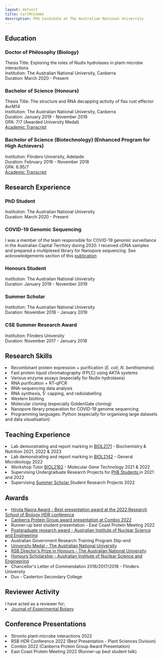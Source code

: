 ```yaml
---
layout: default
title: CarlMcCombe
description: PhD Candidate at The Australian National University
---
```


<body>
  <h2>Education</h2>
  <h3>Doctor of Philosophy (Biology)</h3>
    Thesis Title: Exploring the roles of Nudix hydrolases in plant-microbe interactions<br>
    Institution: The Australian National University, Canberra<br>
    Duration: March 2020 - Present
  <h3>Bachelor of Science (Honours)</h3>
    Thesis Title: The structure and RNA decapping activity of flax rust effector AvrM14<br>
    Institution: The Australian National University, Canberra<br>
    Duration: January 2019 - November 2019<br>
    GPA: 7/7 (Awarded University Medal)<br>
    <a href="https://carl-mccombe.github.io/assets/transcripts/ANU.pdf">Academic Transcript</a>
  <h3>Bachelor of Science (Biotechnology) (Enhanced Program for High Achievers)</h3>
    Institution: Flinders University, Adelaide<br>
    Duration: February 2016 - November 2018<br>
    GPA: 6.95/7<br>
    <a href="https://carl-mccombe.github.io/assets/transcripts/Flinders.pdf">Academic Transcript</a>
  <h2>Research Experience</h2>
  <h3>PhD Student</h3>
    Institution: The Australian National University<br>
    Duration: March 2020 - Present
  <h3>COVID-19 Genomic Sequencing</h3>
    I was a member of the team responsible for COVID-19 genomic surveillance in the Australian Capital Territory during 2020. I received cDNA samples and prepared a multiplexed library for Nanopore sequencing. See acknowledgements section of this <a href="https://doi.org/10.1017/S0950268823000201">publication</a>
  <h3>Honours Student</h3>
    Institution: The Australian National University<br>
    Duration: January 2019 - November 2019
  <h3>Summer Scholar</h3>
    Institution: The Australian National University<br>
    Duration: November 2018 - January 2019
  <h3>CSE Summer Research Award</h3>
    Institution: Flinders University<br>
    Duration: November 2017 - January 2018
  <h2>Research Skills</h2>
    <li>Recombinant protein expression + purification (<em>E. coli</em>, <em>N. benthiamana</em>)
    <li>Fast protein liquid chromatography (FPLC) using AKTA systems
    <li>Various enzyme assays (especially for Nudix hydrolases)
    <li>RNA purification + RT-qPCR
    <li>RNA-sequencing data analysis
    <li>RNA synthesis, 5' capping, and radiolabelling
    <li>Western blotting
    <li>Molecular cloning (especially GoldenGate cloning)
    <li>Nanopore library preparation for COVID-19 genome sequencing
    <li>Programming languages: Python (especially for organising large datasets and data visualisation)</li> 
 <h2>Teaching Experience</h2>
      <li>Lab demonstrating and report marking in <a href="https://programsandcourses.anu.edu.au/course/BIOL2171">BIOL2171</a> - Biochemistry & Nutrition 2021, 2022 & 2023
      <li>Lab demonstrating and report marking in <a href="https://programsandcourses.anu.edu.au/course/BIOL2142">BIOL2142</a> - General Microbiology 2022
      <li>Workshop Tutor <a href="https://programsandcourses.anu.edu.au/course/BIOL2162">BIOL2162</a> - Molecular Gene Technology 2021 & 2022
      <li>Supervising Undergraduate Research Projects for <a href="https://programsandcourses.anu.edu.au/program/aphsc">PhB Students </a>in 2021 and 2022
      <li>Supervising <a href="https://biology.anu.edu.au/study/rsb-student-scholarships-prizes/summer-research-scholarships">Summer Scholar </a>Student Research Projects 2022</li>
  <h2>Awards</h2>
    <li><a href="https://biology.anu.edu.au/study/rsb-student-scholarships-prizes/hiroto-naora-graduate-student-travel-scholarship">Hirota Naora Award - Best presentation award at the 2022 Research School of Biology HDR conference
    <li><a href="https://twitter.com/CanberraPG/status/1542266659704115201">Canberra Protein Group award presentation at Combio 2022 </a>
    <li>Runner-up best student presentation - East Coast Protein Meeting 2022
    <li><a href="https://biology.anu.edu.au/about/awards/postgraduate-research-awards-pgra-stipend">Postgraduate research award - Australian Institute of Nuclear Science and Engineering</a>
    <li>Australian Government Research Training Program Stip-end
    <li><a href="https://biology.anu.edu.au/about/awards/university-medal-6">University Medal - The Australian National University</a>
    <li><a href="https://biology.anu.edu.au/about/awards/rsb-directors-prize-honours-2">RSB Director's Prize in Honours - The Australian National University</a>
    <li><a href="https://biology.anu.edu.au/about/awards/ainse-honours-scholarship-stipend">Honours Scholarship - Australian Institute of Nuclear Science and Engineering </a>
    <li>Chancellor's Letter of Commendation 2016/2017/2018 - Flinders University
    <li>Dux - Casterton Secondary College</li>
  <h2>Reviewer Activity</h2>
I have acted as a reviewer for;<br>
    <li><a href="https://academic.oup.com/jxb">Journal of Experimental Botany</a>
  <h2>Conference Presentations</h2>
    <li>Stromlo plant-microbe interactions 2022
    <li>RSB HDR Conference 2022 (Best Presentation - Plant Sciences Division)
    <li>Combio 2022 (Canberra Protein Group Award Presentation)
    <li>East Coast Protein Meeting 2022 (Runner-up best student talk)
